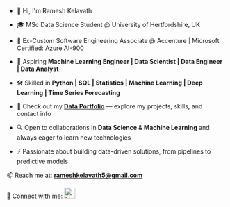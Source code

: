 - 👋 Hi, I'm Ramesh Kelavath  

- 🎓 MSc Data Science Student @ University of Hertfordshire, UK

- 💼 Ex-Custom Software Engineering Associate @ Accenture | Microsoft Certified: Azure AI-900  

- 🚀 Aspiring **Machine Learning Engineer | Data Scientist | Data Engineer | Data Analyst**  

- 🛠️ Skilled in **Python | SQL | Statistics | Machine Learning | Deep Learning | Time Series Forecasting**  

- 👀 Check out my **[Data Portfolio](https://rameshkelavath.github.io/)** — explore my projects, skills, and contact info  

- 🔍 Open to collaborations in **Data Science & Machine Learning** and always eager to learn new technologies  

- ⚡ Passionate about building data-driven solutions, from pipelines to predictive models  

📫 Reach me at: **rameshkelavath5@gmail.com**  

🔗 Connect with me: <a href="https://www.linkedin.com/in/kelavath-ramesh-583255151/" target="_blank">
  <img src="https://cdn.jsdelivr.net/gh/devicons/devicon/icons/linkedin/linkedin-original.svg" alt="LinkedIn" width="25" height="25"/>
</a>

